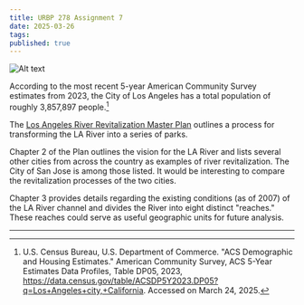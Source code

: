 ```yaml
---
title: URBP 278 Assignment 7
date: 2025-03-26
tags:
published: true
---
```

![Alt text](https://upload.wikimedia.org/wikipedia/commons/6/64/Downtown_LA_River_panorama.jpg)

According to the most recent 5-year American Community Survey estimates from 2023, the City of Los Angeles has a total population of roughly 3,857,897 people.[^1]

The [Los Angeles River Revitalization Master Plan](https://apps.engineering.lacity.gov/lariverrmp/CommunityOutreach/pdf/LARRMP_Final_05_03_07.pdf) outlines a process for transforming the LA River into a series of parks.

Chapter 2 of the Plan outlines the vision for the LA River and lists several other cities from across the country as examples of river revitalization. The City of San Jose is among those listed. It would be interesting to compare the revitalization processes of the two cities.

Chapter 3 provides details regarding the existing conditions (as of 2007) of the LA River channel and divides the River into eight distinct "reaches." These reaches could serve as useful geographic units for future analysis.

---

[^1]: U.S. Census Bureau, U.S. Department of Commerce. "ACS Demographic and Housing Estimates." American Community Survey, ACS 5-Year Estimates Data Profiles, Table DP05, 2023, https://data.census.gov/table/ACSDP5Y2023.DP05?q=Los+Angeles+city,+California. Accessed on March 24, 2025.

